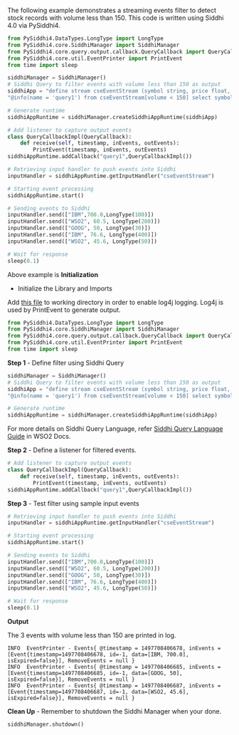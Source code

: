 The following example demonstrates a streaming events filter to detect stock records with volume less than 150. This code is written using Siddhi 4.0 via PySiddhi4.

```python
from PySiddhi4.DataTypes.LongType import LongType
from PySiddhi4.core.SiddhiManager import SiddhiManager
from PySiddhi4.core.query.output.callback.QueryCallback import QueryCallback
from PySiddhi4.core.util.EventPrinter import PrintEvent
from time import sleep

siddhiManager = SiddhiManager()
# Siddhi Query to filter events with volume less than 150 as output
siddhiApp = "define stream cseEventStream (symbol string, price float, volume long); " + \
"@info(name = 'query1') from cseEventStream[volume < 150] select symbol,price insert into outputStream;"

# Generate runtime
siddhiAppRuntime = siddhiManager.createSiddhiAppRuntime(siddhiApp)

# Add listener to capture output events
class QueryCallbackImpl(QueryCallback):
    def receive(self, timestamp, inEvents, outEvents):
        PrintEvent(timestamp, inEvents, outEvents)
siddhiAppRuntime.addCallback("query1",QueryCallbackImpl())

# Retrieving input handler to push events into Siddhi
inputHandler = siddhiAppRuntime.getInputHandler("cseEventStream")

# Starting event processing
siddhiAppRuntime.start()

# Sending events to Siddhi
inputHandler.send(["IBM",700.0,LongType(100)])
inputHandler.send(["WSO2", 60.5, LongType(200)])
inputHandler.send(["GOOG", 50, LongType(30)])
inputHandler.send(["IBM", 76.6, LongType(400)])
inputHandler.send(["WSO2", 45.6, LongType(50)])

# Wait for response
sleep(0.1)

```
Above example is 
**Initialization** 

- Initialize the Library and Imports

Add [this file](https://github.com/wso2/PySiddhi/blob/master/log4j.xml) to working directory in order to enable log4j logging. Log4j is used by PrintEvent to generate output.

```python
from PySiddhi4.DataTypes.LongType import LongType
from PySiddhi4.core.SiddhiManager import SiddhiManager
from PySiddhi4.core.query.output.callback.QueryCallback import QueryCallback
from PySiddhi4.core.util.EventPrinter import PrintEvent
from time import sleep
```

**Step 1** - Define filter using Siddhi Query
```python
siddhiManager = SiddhiManager()
# Siddhi Query to filter events with volume less than 150 as output
siddhiApp = "define stream cseEventStream (symbol string, price float, volume long); " + \
"@info(name = 'query1') from cseEventStream[volume < 150] select symbol,price insert into outputStream;"

# Generate runtime
siddhiAppRuntime = siddhiManager.createSiddhiAppRuntime(siddhiApp)
```
For more details on Siddhi Query Language, refer [Siddhi Query Language Guide](https://wso2.github.io/siddhi/documentation/siddhi-4.0/) in WSO2 Docs.

**Step 2** - Define a listener for filtered events.
```python
# Add listener to capture output events
class QueryCallbackImpl(QueryCallback):
    def receive(self, timestamp, inEvents, outEvents):
        PrintEvent(timestamp, inEvents, outEvents)
siddhiAppRuntime.addCallback("query1",QueryCallbackImpl())
```
**Step 3** - Test filter using sample input events
```python
# Retrieving input handler to push events into Siddhi
inputHandler = siddhiAppRuntime.getInputHandler("cseEventStream")

# Starting event processing
siddhiAppRuntime.start()

# Sending events to Siddhi
inputHandler.send(["IBM",700.0,LongType(100)])
inputHandler.send(["WSO2", 60.5, LongType(200)])
inputHandler.send(["GOOG", 50, LongType(30)])
inputHandler.send(["IBM", 76.6, LongType(400)])
inputHandler.send(["WSO2", 45.6, LongType(50)])

# Wait for response
sleep(0.1)
```
**Output**

The 3 events with volume less than 150 are printed in log.
```log
INFO  EventPrinter - Events{ @timestamp = 1497708406678, inEvents = [Event{timestamp=1497708406678, id=-1, data=[IBM, 700.0], isExpired=false}], RemoveEvents = null }
INFO  EventPrinter - Events{ @timestamp = 1497708406685, inEvents = [Event{timestamp=1497708406685, id=-1, data=[GOOG, 50], isExpired=false}], RemoveEvents = null }
INFO  EventPrinter - Events{ @timestamp = 1497708406687, inEvents = [Event{timestamp=1497708406687, id=-1, data=[WSO2, 45.6], isExpired=false}], RemoveEvents = null }
```

**Clean Up** - Remember to shutdown the Siddhi Manager when your done.
```
siddhiManager.shutdown()
```